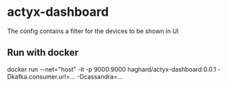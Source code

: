 actyx-dashboard
===============

The config contains a filter for the devices to be shown in UI

##  Run with docker


docker run --net="host" -it -p 9000:9000 haghard/actyx-dashboard:0.0.1 -Dkafka.consumer.url=... -Dcassandra=...